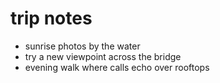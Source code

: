 # trip notes
- sunrise photos by the water
- try a new viewpoint across the bridge
- evening walk where calls echo over rooftops
